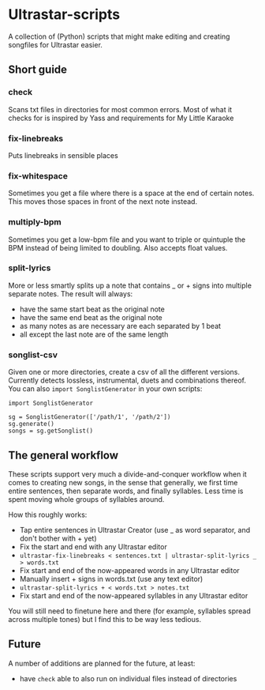 # Ultrastar-scripts
A collection of (Python) scripts that might make editing and creating
songfiles for Ultrastar easier.

## Short guide
### check
Scans txt files in directories for most common errors. Most of what it
checks for is inspired by Yass and requirements for My Little Karaoke

### fix-linebreaks
Puts linebreaks in sensible places

### fix-whitespace
Sometimes you get a file where there is a space at the end of certain
notes. This moves those spaces in front of the next note instead.

### multiply-bpm
Sometimes you get a low-bpm file and you want to triple or quintuple the BPM
instead of being limited to doubling. Also accepts float values.

### split-lyrics
More or less smartly splits up a note that contains _ or + signs into
multiple separate notes. The result will always:

* have the same start beat as the original note
* have the same end beat as the original note
* as many notes as are necessary are each separated by 1 beat
* all except the last note are of the same length

### songlist-csv
Given one or more directories, create a csv of all the different versions.
Currently detects lossless, instrumental, duets and combinations thereof.
You can also `import SonglistGenerator` in your own scripts:

```
import SonglistGenerator

sg = SonglistGenerator(['/path/1', '/path/2'])
sg.generate()
songs = sg.getSonglist()
```

## The general workflow
These scripts support very much a divide-and-conquer workflow when it comes
to creating new songs, in the sense that generally, we first time entire
sentences, then separate words, and finally syllables. Less time is spent
moving whole groups of syllables around.

How this roughly works:

* Tap entire sentences in Ultrastar Creator (use _ as word separator, and don't bother with + yet)
* Fix the start and end with any Ultrastar editor
* `ultrastar-fix-linebreaks < sentences.txt | ultrastar-split-lyrics _ > words.txt`
* Fix start and end of the now-appeared words in any Ultrastar editor
* Manually insert + signs in words.txt (use any text editor)
* `ultrastar-split-lyrics + < words.txt > notes.txt`
* Fix start and end of the now-appeared syllables in any Ultrastar editor

You will still need to finetune here and there (for example, syllables spread across
multiple tones) but I find this to be way less tedious.

## Future
A number of additions are planned for the future, at least:

* have `check` able to also run on individual files instead of directories
